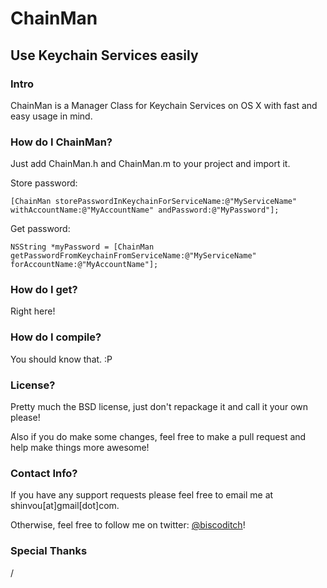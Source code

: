# ChainMan
## Use Keychain Services easily

### Intro
ChainMan is a Manager Class for Keychain Services on OS X with fast and easy usage in mind.

### How do I ChainMan?
Just add ChainMan.h and ChainMan.m to your project and import it.

Store password:
```obj-c
[ChainMan storePasswordInKeychainForServiceName:@"MyServiceName" withAccountName:@"MyAccountName" andPassword:@"MyPassword"];
```

Get password:
```obj-c
NSString *myPassword = [ChainMan getPasswordFromKeychainFromServiceName:@"MyServiceName" forAccountName:@"MyAccountName"];
```

### How do I get?
Right here!

### How do I compile?
You should know that. :P

### License?
Pretty much the BSD license, just don't repackage it and call it your own please!

Also if you do make some changes, feel free to make a pull request and help make things more awesome!

### Contact Info?
If you have any support requests please feel free to email me at shinvou[at]gmail[dot]com.

Otherwise, feel free to follow me on twitter: [@biscoditch](https:///www.twitter.com/biscoditch)!

### Special Thanks
/